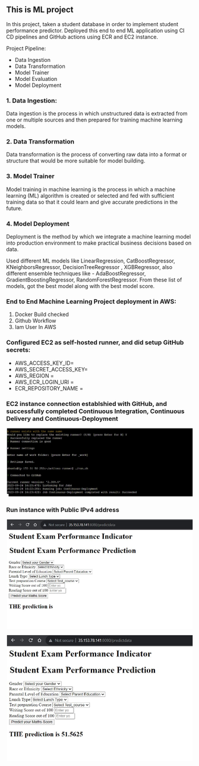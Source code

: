 ## This is ML project

In this project, taken a student database in order to implement student performance predictor. Deployed this end to end ML application using CI CD pipelines and GitHub actions using ECR and EC2 instance.

Project Pipeline:
* Data Ingestion
* Data Transformation
* Model Trainer
* Model Evaluation
* Model Deployment

### 1. Data Ingestion:
Data ingestion is the process in which unstructured data is extracted from one or multiple sources and then prepared for training machine learning models. 

### 2. Data Transformation
Data transformation is the process of converting raw data into a format or structure that would be more suitable for model building.

### 3. Model Trainer
Model training in machine learning is the process in which a machine learning (ML) algorithm is created or selected and fed with sufficient training data so that it could learn and give accurate predictions in the future.

### 4. Model Deployment
Deployment is the method by which we integrate a machine learning model into production environment to make practical business decisions based on data.


Used different ML models like LinearRegression, CatBoostRegressor, KNeighborsRegressor, DecisionTreeRegressor , XGBRegressor, also different ensemble techniques like - AdaBoostRegressor, GradientBoostingRegressor, RandomForestRegressor. From these list of models, got the best model along with the best model score.


### End to End Machine Learning Project deployment in AWS:
1. Docker Build checked
2. Github Workflow
3. Iam User In AWS


### Configured EC2 as self-hosted runner, and did setup GitHub secrets:
* AWS_ACCESS_KEY_ID=
* AWS_SECRET_ACCESS_KEY=
* AWS_REGION = 
* AWS_ECR_LOGIN_URI = 
* ECR_REPOSITORY_NAME =


### EC2 instance connection establshied with GitHub, and successfully completed Continuous Integration, Continuous Delivery and Continuous-Deployment

<p align="center">
  <img src="image.png" width="500">
</p>




### Run instance with Public IPv4 address

<p align="center">
  <img src="image-1.png" width="500">
</p>



<p align="center">
  <img src="image-2.png" width="500">
</p>


